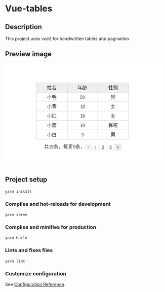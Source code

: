 # Vue-tables

## Description
This project uses vue2 for handwritten tables and pagination

## Preview image
![](https://github.com/zihaoyy/vue-tables/blob/main/public/preview.png)

## Project setup
```
yarn install
```

### Compiles and hot-reloads for development
```
yarn serve
```

### Compiles and minifies for production
```
yarn build
```

### Lints and fixes files
```
yarn lint
```

### Customize configuration
See [Configuration Reference](https://cli.vuejs.org/config/).
